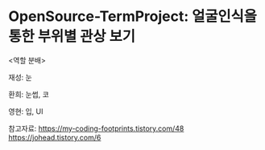 # OpenSource-TermProject: 얼굴인식을 통한 부위별 관상 보기


<역할 분배>

재성: 눈

환희: 눈썹, 코

영현: 입, UI

참고자료: https://my-coding-footprints.tistory.com/48
https://johead.tistory.com/6
